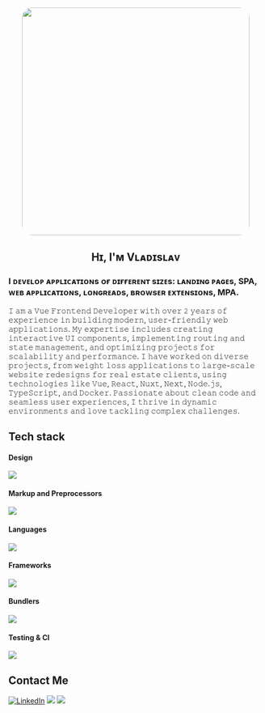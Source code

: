 <!DOCTYPE html>
<html lang="en">
<head>
    <meta charset="UTF-8">
    <meta name="viewport" content="width=device-width, initial-scale=1.0">
</head>
<body>
    <div id="header"align="center">
        <img src="https://t3.ftcdn.net/jpg/07/34/58/62/360_F_734586239_E24h6zE8th7ftIFHtMGMDR00z7CsBwz8.jpg" width="450" style='border-radius: 20px; overflow:hidden'/>
        <h2>Hɪ, I'ᴍ Vʟᴀᴅɪsʟᴀᴠ</h2>
        <h3 align="left">I ᴅᴇᴠᴇʟᴏᴘ ᴀᴘᴘʟɪᴄᴀᴛɪᴏɴs ᴏғ ᴅɪғғᴇʀᴇɴᴛ sɪᴢᴇs: ʟᴀɴᴅɪɴɢ ᴘᴀɢᴇs, SPA, ᴡᴇʙ ᴀᴘᴘʟɪᴄᴀᴛɪᴏɴs, ʟᴏɴɢʀᴇᴀᴅs, ʙʀᴏᴡsᴇʀ ᴇxᴛᴇɴsɪᴏɴs, MPA.</h3>
        <div>
            <p align="left">
                𝙸 𝚊𝚖 𝚊 𝚅𝚞𝚎 𝙵𝚛𝚘𝚗𝚝𝚎𝚗𝚍 𝙳𝚎𝚟𝚎𝚕𝚘𝚙𝚎𝚛 𝚠𝚒𝚝𝚑 𝚘𝚟𝚎𝚛 𝟸 𝚢𝚎𝚊𝚛𝚜 𝚘𝚏 𝚎𝚡𝚙𝚎𝚛𝚒𝚎𝚗𝚌𝚎 𝚒𝚗 𝚋𝚞𝚒𝚕𝚍𝚒𝚗𝚐 𝚖𝚘𝚍𝚎𝚛𝚗,
                𝚞𝚜𝚎𝚛-𝚏𝚛𝚒𝚎𝚗𝚍𝚕𝚢 𝚠𝚎𝚋 𝚊𝚙𝚙𝚕𝚒𝚌𝚊𝚝𝚒𝚘𝚗𝚜. 𝙼𝚢 𝚎𝚡𝚙𝚎𝚛𝚝𝚒𝚜𝚎 𝚒𝚗𝚌𝚕𝚞𝚍𝚎𝚜 𝚌𝚛𝚎𝚊𝚝𝚒𝚗𝚐 𝚒𝚗𝚝𝚎𝚛𝚊𝚌𝚝𝚒𝚟𝚎 𝚄𝙸 𝚌𝚘𝚖𝚙𝚘𝚗𝚎𝚗𝚝𝚜,
                𝚒𝚖𝚙𝚕𝚎𝚖𝚎𝚗𝚝𝚒𝚗𝚐 𝚛𝚘𝚞𝚝𝚒𝚗𝚐 𝚊𝚗𝚍 𝚜𝚝𝚊𝚝𝚎 𝚖𝚊𝚗𝚊𝚐𝚎𝚖𝚎𝚗𝚝, 𝚊𝚗𝚍 𝚘𝚙𝚝𝚒𝚖𝚒𝚣𝚒𝚗𝚐 𝚙𝚛𝚘𝚓𝚎𝚌𝚝𝚜 𝚏𝚘𝚛 𝚜𝚌𝚊𝚕𝚊𝚋𝚒𝚕𝚒𝚝𝚢 𝚊𝚗𝚍 𝚙𝚎𝚛𝚏𝚘𝚛𝚖𝚊𝚗𝚌𝚎.
                𝙸 𝚑𝚊𝚟𝚎 𝚠𝚘𝚛𝚔𝚎𝚍 𝚘𝚗 𝚍𝚒𝚟𝚎𝚛𝚜𝚎 𝚙𝚛𝚘𝚓𝚎𝚌𝚝𝚜, 𝚏𝚛𝚘𝚖 𝚠𝚎𝚒𝚐𝚑𝚝 𝚕𝚘𝚜𝚜 𝚊𝚙𝚙𝚕𝚒𝚌𝚊𝚝𝚒𝚘𝚗𝚜 𝚝𝚘 𝚕𝚊𝚛𝚐𝚎-𝚜𝚌𝚊𝚕𝚎 𝚠𝚎𝚋𝚜𝚒𝚝𝚎 𝚛𝚎𝚍𝚎𝚜𝚒𝚐𝚗𝚜
                𝚏𝚘𝚛 𝚛𝚎𝚊𝚕 𝚎𝚜𝚝𝚊𝚝𝚎 𝚌𝚕𝚒𝚎𝚗𝚝𝚜, 𝚞𝚜𝚒𝚗𝚐 𝚝𝚎𝚌𝚑𝚗𝚘𝚕𝚘𝚐𝚒𝚎𝚜 𝚕𝚒𝚔𝚎 𝚅𝚞𝚎, 𝚁𝚎𝚊𝚌𝚝, 𝙽𝚞𝚡𝚝, 𝙽𝚎𝚡𝚝, 𝙽𝚘𝚍𝚎.𝚓𝚜, 𝚃𝚢𝚙𝚎𝚂𝚌𝚛𝚒𝚙𝚝, 𝚊𝚗𝚍 𝙳𝚘𝚌𝚔𝚎𝚛. 
                𝙿𝚊𝚜𝚜𝚒𝚘𝚗𝚊𝚝𝚎 𝚊𝚋𝚘𝚞𝚝 𝚌𝚕𝚎𝚊𝚗 𝚌𝚘𝚍𝚎 𝚊𝚗𝚍 𝚜𝚎𝚊𝚖𝚕𝚎𝚜𝚜 𝚞𝚜𝚎𝚛 𝚎𝚡𝚙𝚎𝚛𝚒𝚎𝚗𝚌𝚎𝚜, 𝙸 𝚝𝚑𝚛𝚒𝚟𝚎 𝚒𝚗 𝚍𝚢𝚗𝚊𝚖𝚒𝚌 𝚎𝚗𝚟𝚒𝚛𝚘𝚗𝚖𝚎𝚗𝚝𝚜 
                𝚊𝚗𝚍 𝚕𝚘𝚟𝚎 𝚝𝚊𝚌𝚔𝚕𝚒𝚗𝚐 𝚌𝚘𝚖𝚙𝚕𝚎𝚡 𝚌𝚑𝚊𝚕𝚕𝚎𝚗𝚐𝚎𝚜.
            </p>
        </div>
        </div> 
        <div>
            <h2>Tech stack</h2>
            <h4>Design</h4>
            <img src="https://skillicons.dev/icons?i=figma" />
            <h4>Markup and Preprocessors</h4>
            <img src="https://skillicons.dev/icons?i=html,css,pug,scss" />
            <h4>Languages</h4>
            <img src="https://skillicons.dev/icons?i=js,ts" />
            <h4>Frameworks</h4>
            <img src="https://skillicons.dev/icons?i=react,redux,nextjs,vue,pinia,nuxtjs" />
            <h4>Bundlers</h4>
            <img src="https://skillicons.dev/icons?i=npm,yarn,webpack,vite,nodejs" />
            <h4>Testing & CI</h4>
            <img src="https://skillicons.dev/icons?i=jest,docker,git,gitlab,grafana" />
        </div>
        <h2>Contact Me</h2>
        <p>
            <a href="https://www.linkedin.com/in/vlad-yu-b818b1211/" target="_blank"><img alt="LinkedIn" src="https://img.shields.io/badge/linkedin-%230077B5.svg?&style=for-the-badge&logo=linkedin&logoColor=white" /></a> <a target="_blank" href="mailto:VladYunin00@yandex.ru"><img src="https://img.shields.io/badge/-Gmail-D14836?style=for-the-badge&logo=Gmail&logoColor=white"></img></a> <a target="_blank" href="https://t.me/CEODemon"><img src="https://img.shields.io/badge/Telegram-2CA5E0?style=for-the-badge&logo=telegram&logoColor=white"></img></a>
        </p>
    </div>     
</body>
</html>
